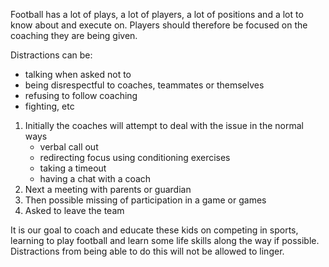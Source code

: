 Football has a lot of plays, a lot of players, a lot of positions and a lot to know about and execute on. Players should therefore be focused on the coaching they are being given.

Distractions can be:
- talking when asked not to
- being disrespectful to coaches, teammates or themselves
- refusing to follow coaching
- fighting, etc

1. Initially the coaches will attempt to deal with the issue in the normal ways
	- verbal call out
	- redirecting focus using conditioning exercises
	- taking a timeout
	- having a chat with a coach
1. Next a meeting with parents or guardian
2. Then possible missing of participation in a game or games
3. Asked to leave the team

It is our goal to coach and educate these kids on competing in sports, learning to play football and learn some life skills along the way if possible. Distractions from being able to do this will not be allowed to linger.
